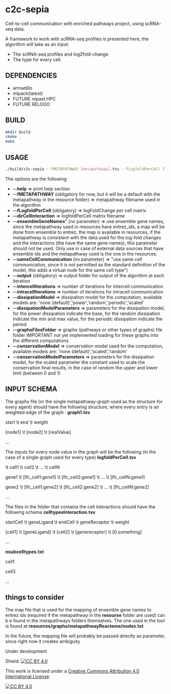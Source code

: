 # c2c-sepia
Cell-to-cell communication with enriched pathways project, using scRNA-seq data.

A framework to work with scRNA-seq profiles is presented here, the algorithm will take as an input:
- The scRNA-seq profiles and log2fold-change
- The type for every cell.

## DEPENDENCIES
- armadillo
- mlpack(latest)
- FUTURE repast HPC
- FUTURE RELOGO

## BUILD
```bash
mkdir build
cmake .
make
```

## USAGE
```bash
./build/c2c-sepia --fMETAPATHWAY [metapathway].tsv --fLogfoldPerCell [logfoldPerCell].tsv --dirCellInteraction [celltypesInteractionFolder]
```

The options are the following:
- **--help**  => print help section
- **--fMETAPATHWAY** (obligatory for now, but it will be a default with the metapathway in the resource folder) => metapathway filename used in the algorithm
- **--fLogfoldPerCell** (obligatory) => logFoldChange per cell matrix
- **--dirCellInteraction** => logfoldPerCell matrix filename
- **--ensembleGeneNames**" (no parameter) => use ensemble gene names, since the metapathway used in resources have entrez_ids, a map will be done from ensemble to entrez, the map is available in resources, if the metapathway is consistent with the data used for the log-fold changes and the interactions (the have the same gene names), this parameter should not be used. Only use in case of external data sources that have ensemble ids and the metapathway used is the one in the resources.
- **--sameCellCommunication** (no parameter) => "use same cell communication, since it is not permitted as the standard definition of the model, this adds a virtual node for the same cell type")
- **--output** (obligatory) => output folder for output of the algorithm at each iteration
- **--intercellIterations** => number of iterations for intercell communication
- **--intracellIterations** => number of iterations for intracell communication
- **--dissipationModel** => dissipation model for the computation, available models are: 'none (default)','power','random','periodic','scaled'
- **--dissipationModelParameters** => parameters for the dissipation model, for the power dissipation indicate the base, for the random dissipation indicate the min and max value, for the periodic dissipation indicate the period
- **--graphsFilesFolder** => graphs (pathways or other types of graphs) file folder IMPORTANT not yet implemented loading for these graphs into the different computations
- **--conservationModel** => conservation model used for the computation, available models are: 'none (default)','scaled','random' 
- **--conservationModelParameters** => parameters for the dissipation model, for the scaled parameter the constant used to scale the conservation final results, in the case of random the upper and lower limit (between 0 and 1)
    

## INPUT SCHEMA

The graphs file (or the single metapathway-graph used as the structure for every agent) should have the following structure, where every entry is an weighted edge of the graph :
**graph1.tsv**

start \t end \t weight

[node1] \t [node2] \t [realValue]

...


The inputs for every node value in the graph will be the following (in the case of a single graph used for every type)
**logfoldPerCell.tsv**

\t cell1 \t cell2 \t ... \t cellN 

gene1 \t [lfc_cell1:gene1] \t [lfc_cell2:gene1] \t ... \t [lfc_cellN:gene1]

gene2 \t [lfc_cell1:gene2] \t [lfc_cell2:gene2] \t ... \t [lfc_cellN:gene2]

...


The files in the folder that contains the cell interactions should have the following schema
**celltypesInteraction.tsv**

startCell \t geneLigand \t endCell \t geneReceptor \t weight

[cell1] \t [geneLigand] \t [cell2] \t [genereceptor] \t [0.something]

...



**nsubcelltypes.txt**

cell1

cell3

...



## things to consider
The map file that is used for the mapping of ensemble gene names to entrez ids (required if the metapathway in the __resourse__ folder are used) can b e found in the metapathways folders themselves. The one used in the tool is found at __resources/graphs/metapathwayReactome/nodes.txt__

In the future, the mapping file will probably be passed directly as parameter, since right now it creates ambiguity


Under development

Shield: [![CC BY 4.0][cc-by-shield]][cc-by]

This work is licensed under a
[Creative Commons Attribution 4.0 International License][cc-by].

[![CC BY 4.0][cc-by-image]][cc-by]

[cc-by]: http://creativecommons.org/licenses/by/4.0/
[cc-by-image]: https://i.creativecommons.org/l/by/4.0/88x31.png
[cc-by-shield]: https://img.shields.io/badge/License-CC%20BY%204.0-lightgrey.svg
